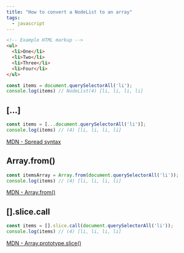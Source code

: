 ```yaml
---
title: "How to convert a NodeList to an array"
tags:
  - javascript
---
```

```html
<!-- Example HTML markup -->
<ul>
  <li>One</li>
  <li>Two</li>
  <li>Three</li>
  <li>Four</li>
</ul>
```

```js
const items = document.querySelectorAll('li');
console.log(items) // NodeList(4) [li, li, li, li]
```

## [...]

```js
const items = [...document.querySelectorAll('li')];
console.log(items) // (4) [li, li, li, li]
```

[MDN - Spread syntax](https://developer.mozilla.org/en-US/docs/Web/JavaScript/Reference/Operators/Spread_syntax)

## Array.from()

```js
const itemsArray = Array.from(document.querySelectorAll('li'));
console.log(items) // (4) [li, li, li, li]
```

[MDN - Array.from()](https://developer.mozilla.org/en-US/docs/Web/JavaScript/Reference/Global_Objects/Array/from)


## [].slice.call

```js
const items = [].slice.call(document.querySelectorAll('li'));
console.log(items) // (4) [li, li, li, li]
```

[MDN - Array.prototype.slice()](https://developer.mozilla.org/en-US/docs/Web/JavaScript/Reference/Global_Objects/Array/slice)
